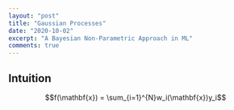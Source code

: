 ```yaml
---
layout: "post"
title: "Gaussian Processes"
date: "2020-10-02"
excerpt: "A Bayesian Non-Parametric Approach in ML"
comments: true
---
```


## Intuition

$$f(\mathbf{x}) = \sum_{i=1}^{N}w_i(\mathbf{x})y_i$$